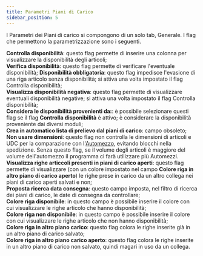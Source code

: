 ```yaml
---
title: Parametri Piani di Carico
sidebar_position: 5
---
```


I Parametri dei Piani di carico si compongono di un solo tab, Generale.
I flag che permettono la parametrizzazione sono i seguenti.        

**Controlla disponibilità**: questo flag permette di inserire una colonna per visualizzare la disponibilità degli articoli;      
**Verifica disponibilità**: questo flag permette di verificare l'eventuale disponibilità;
**Disponibilità obbligatoria**: questo flag impedisce l'evasione di una riga articolo senza disponibilità; si attiva una volta impostato il flag Controlla disponibilità;                  
**Visualizza disponibilità negativa**: questo flag permette di visualizzare eventuali disponibilità negative; si attiva una volta impostato il flag Controlla disponibilità;     
**Considera le disponibilità provenienti da:**: è possibile selezionare questi flag se il flag **Controlla disponibilità** è attivo; è considerare la disponibilità proveniente dai diversi moduli;      
**Crea in automatico lista di prelievo dal piani di carico**: campo obsoleto;          
**Non usare dimensioni**: questo flag non controlla le dimensioni di articoli e UDC per la comparazione con l'[Automezzo](/docs/configurations/tables/logistics/motorvehicle), evitando blocchi nella spedizione. Senza questo flag, se il volume degli articoli è maggiore del volume dell'automezzo il programma ci farà utilizzare più Automezzi.            
**Visualizza righe articcoli presenti in piani di carico aperti**: questo flag permette di visualizzare (con un colore impostato nel campo **Colore riga in altro piano di carico aperto**) le righe prese in carico da un altro collega nei piani di carico aperti salvati e non;      
**Proposta ricerca data consegna**: questo campo imposta, nel filtro di ricerca dei piani di carico, le date di consegna da controllare;       
**Colore riga disponibile**: in questo campo è possibile inserire il colore con cui visualizzare le righe articolo che hanno disponibilità;       
**Colore riga non disponibile**: in questo campo è possibile inserire il colore con cui visualizzare le righe articolo che non hanno disponibilità;      
**Colore riga in altro piano carico**: questo flag colora le righe inserite già in un altro piano di carico salvato;      
**Colore riga in altro piano carico aperto**: questo flag colora le righe inserite in un altro piano di carico non salvato, quindi magari in uso da un collega.